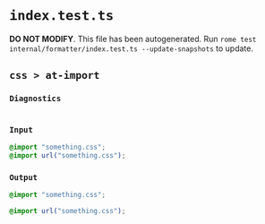 # `index.test.ts`

**DO NOT MODIFY**. This file has been autogenerated. Run `rome test internal/formatter/index.test.ts --update-snapshots` to update.

## `css > at-import`

### `Diagnostics`

```

```

### `Input`

```css
@import "something.css";
@import url("something.css");

```

### `Output`

```css
@import "something.css";

@import url("something.css");


```
